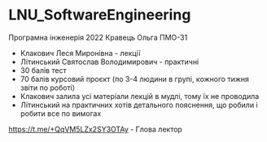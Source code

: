 # LNU_SoftwareEngineering
Програмна інженерія 2022 Кравець Ольга ПМО-31

- Клакович Леся Миронівна - лекції
- Літинський Святослав Володимирович - практичні
- 30 балів тест
- 70 балів курсовий проєкт (по 3-4 людини в групі, кожного тижня звіти по роботі)
- Клакович залила усі матеріали лекцій в мудлі, тому їх не проводила
- Літинський на практичних хотів детального пояснення, що робили і робити все по вимогах

https://t.me/+QqVM5LZx2SY3OTAy - Глова лектор
